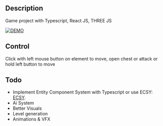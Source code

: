 
## Description

Game project with Typescript, React JS, THREE JS

[![DEMO](https://img.youtube.com/vi/OBUC4L5c4Ys/0.jpg)](https://www.youtube.com/watch?v=OBUC4L5c4Ys)

## Control

Click with left mouse button on element to move, open chest or attack or hold left button to move 



## Todo
* Implement Entity Component System with Typescript or use ECSY:
 [ECSY](https://ecsy.io/).
* Ai System
* Better Visuals
* Level generation
* Animations & VFX
 
 
 


